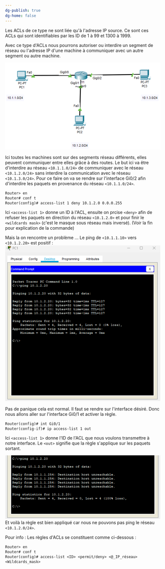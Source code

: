 ```yaml
---
dg-publish: true
dg-home: false
---
```

Les ACLs de ce type ne sont liée qu'à l'adresse IP source. Ce sont ces ACLs qui sont identifiables par les ID de 1 à 99 et 1300 à 1999.

Avec ce type d'ACLs nous pourrons autoriser ou interdire un segment de réseau ou l'adresse IP d'une machine à communiquer avec un autre segment ou autre machine. 

![1 routeur relié à 3 ordinateur sur 3 réseaux différents](ACLs_Standars_1.png)

Ici toutes les machines sont sur des segments réseau différents, elles peuvent communiquer entre elles grâce à des routes. Le but ici va être d'interdire au réseau `<10.1.1.0/24>` de communiquer avec le réseau `<10.1.2.0/24>` sans interdire la communication avec le réseau `<10.1.3.0/24>`. Pour ce faire on va se rendre sur l'interface Gi0/2 afin d'interdire les paquets en provenance du réseau `<10.1.1.0/24>`.
```IOS
Router> en
Router# conf t
Router(config)# access-list 1 deny 10.1.2.0 0.0.0.255
```
Ici `<access-list 1>` donne un ID à l'ACL, ensuite on prcise `<deny>` afin de refuser les paquets en direction du réseau `<10.1.2.0>` et pour finir le `<wildcards mask>` (c'est le masque sous réseau mais inversé). (Voir la fin pour explication de la commande)

Mais la on rencontre un problème ... Le ping de `<10.1.1.10>` vers `<10.1.2.20>` est positif : 
![Ping successful du réseau 10.1.1.0/24 à 10.1.2.0/24](ACLs_Standars_OK.png)

Pas de panique cela est normal. Il faut se rendre sur l'interface désiré. Donc nous allons aller sur l'interface Gi0/1 et activer la règle.
```IOS
Router(config)# int Gi0/1
Router(config-if)# ip access-list 1 out
```
Ici `<access-list 1>` donne l'ID de l'ACL que nous voulons transmettre à notre interface. Le `<out>` signifie que la règle s'applique sur les paquets sortant.

![Ping qui passe par l'ACLs donc qui échoue](ACLs_Standars_pas_OK.png)
Et voilà la règle est bien appliqué car nous ne pouvons pas ping le réseau `<10.1.2.0/24>`. 


Pour info : 
Les règles d'ACLs se constituent comme ci-dessous :
```IOS
Router> en
Router# conf t
Router(config)# access-list <ID> <permit/deny> <@_IP_réseau> <Wildcards_mask>
```
